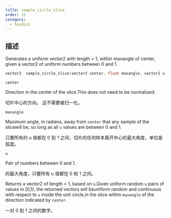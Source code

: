 ```yaml
---
title: sample_circle_slice
order: 12
category:
  - houdini
---
```

    
## 描述

Generates a uniform vector2 with length < 1, within maxangle of center, given
a vector2 of uniform numbers between 0 and 1.

```c
vector2  sample_circle_slice(vector2 center, float maxangle, vector2 u)
```

`center`

Direction in the center of the slice.This does not need to be normalized.

切片中心的方向。 这不需要被归一化。

`maxangle`

Maximum angle, in radians, away from `center` that any sample of the slicewill
be, so long as all `u` values are between 0 and 1.

只要所有的 u 值都在 0 到 1 之间，切片的任何样本离开中心的最大角度，单位是弧度。

`u`

Pair of numbers between 0 and 1.

的最大角度，只要所有 u 值都在 0 和 1 之间。

Returns a vector2 of length < 1, based on `u`.Given uniform random `u` pairs
of values in [0,1), the returned vectors will beuniform random and continuous
with respect to `u` inside the unit circle,in the slice within `maxangle` of
the direction indicated by `center`.

一对 0 到 1 之间的数字。
